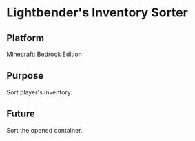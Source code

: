 # Lightbender's Inventory Sorter

## Platform

Minecraft: Bedrock Edition

## Purpose

Sort player's inventory.

## Future

Sort the opened container.

